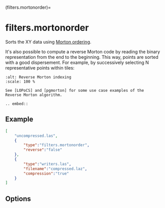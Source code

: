 (filters.mortonorder)=

# filters.mortonorder

Sorts the XY data using [Morton ordering].

It's also possible to compute a reverse Morton code by reading the binary
representation from the end to the beginning. This way, points are sorted
with a good dispersement. For example, by successively selecting N
representative points within tiles:

```{figure} filters.mortonorder.img1.png
:alt: Reverse Morton indexing
:scale: 100 %
```

```{seealso}
See [LOPoCS] and [pgmorton] for some use case examples of the
Reverse Morton algorithm.
```

```{eval-rst}
.. embed::
```

## Example

```json
[
    "uncompressed.las",
    {
        "type":"filters.mortonorder",
        "reverse":"false"
    },
    {
        "type":"writers.las",
        "filename":"compressed.laz",
        "compression":"true"
    }
]
```

## Options

```{include} filter_opts.md
```

[lopocs]: https://github.com/Oslandia/lopocs
[morton ordering]: http://en.wikipedia.org/wiki/Z-order_curve
[pgmorton]: https://github.com/Oslandia/pgmorton
